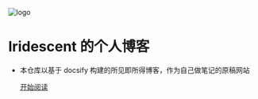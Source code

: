 ![logo](_media/logo.png)

# Iridescent 的个人博客


- 本仓库以基于 docsify 构建的所见即所得博客，作为自己做笔记的原稿网站
 
    [开始阅读](README.md)